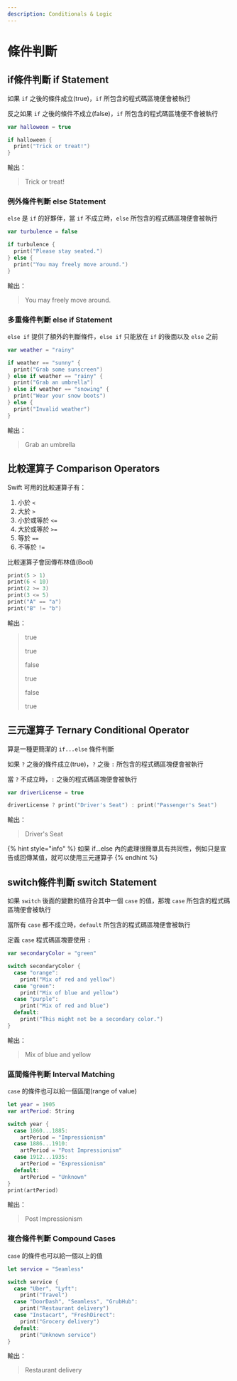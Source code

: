 ```yaml
---
description: Conditionals & Logic
---
```


# 條件判斷

## if條件判斷 if Statement

如果 `if` 之後的條件成立(true)，`if` 所包含的程式碼區塊便會被執行

反之如果 `if` 之後的條件不成立(false)，`if` 所包含的程式碼區塊便不會被執行

```swift
var halloween = true

if halloween {
  print("Trick or treat!")
}
```

輸出：

> Trick or treat!

### 例外條件判斷 else Statement

`else` 是 `if` 的好夥伴，當 `if` 不成立時，`else` 所包含的程式碼區塊便會被執行

```swift
var turbulence = false 

if turbulence {
  print("Please stay seated.")
} else {
  print("You may freely move around.")
}
```

輸出：

> You may freely move around.

### 多重條件判斷 else if Statement

`else if` 提供了額外的判斷條件，`else if` 只能放在 `if` 的後面以及 `else` 之前

```swift
var weather = "rainy" 

if weather == "sunny" {
  print("Grab some sunscreen")
} else if weather == "rainy" {
  print("Grab an umbrella")
} else if weather == "snowing" {
  print("Wear your snow boots")
} else {
  print("Invalid weather")
}
```

輸出：

> Grab an umbrella

## 比較運算子 Comparison Operators

Swift 可用的比較運算子有：

1. 小於 `<`
2. 大於 `>`
3. 小於或等於 `<=`
4. 大於或等於 `>=`
5. 等於 `==`
6. 不等於 `!=`

比較運算子會回傳布林值(Bool)

```swift
print(5 > 1)
print(6 < 10)
print(2 >= 3)
print(3 <= 5)
print("A" == "a")
print("B" != "b")
```

輸出：

> true
>
> true
>
> false
>
> true
>
> false
>
> true

## 三元運算子 Ternary Conditional Operator

算是一種更簡潔的 `if...else` 條件判斷

如果 `?` 之後的條件成立(true)，`?` 之後 `:` 所包含的程式碼區塊便會被執行

當 `?` 不成立時，`:` 之後的程式碼區塊便會被執行

```swift
var driverLicense = true

driverLicense ? print("Driver's Seat") : print("Passenger's Seat")
```

輸出：

> Driver's Seat

{% hint style="info" %}
如果 if...else 內的處理很簡單具有共同性，例如只是宣告或回傳某值，就可以使用三元運算子
{% endhint %}

## switch條件判斷 switch Statement

如果 `switch` 後面的變數的值符合其中一個 `case` 的值，那塊 `case` 所包含的程式碼區塊便會被執行

當所有 `case` 都不成立時，`default` 所包含的程式碼區塊便會被執行

定義 `case` 程式碼區塊要使用 `:`

```swift
var secondaryColor = "green"

switch secondaryColor {
  case "orange":
    print("Mix of red and yellow")
  case "green":
    print("Mix of blue and yellow")
  case "purple":
    print("Mix of red and blue") 
  default: 
    print("This might not be a secondary color.") 
}
```

輸出：

> Mix of blue and yellow

### 區間條件判斷 Interval Matching

`case` 的條件也可以給一個區間(range of value)

```swift
let year = 1905
var artPeriod: String

switch year {
  case 1860...1885:
    artPeriod = "Impressionism"
  case 1886...1910:
    artPeriod = "Post Impressionism"
  case 1912...1935: 
    artPeriod = "Expressionism"
  default:  
    artPeriod = "Unknown"
}
print(artPeriod)
```

輸出：

> Post Impressionism

### 複合條件判斷 Compound Cases

`case` 的條件也可以給一個以上的值

```swift
let service = "Seamless"

switch service {
  case "Uber", "Lyft":
    print("Travel")
  case "DoorDash", "Seamless", "GrubHub":
    print("Restaurant delivery")
  case "Instacart", "FreshDirect":
    print("Grocery delivery")
  default: 
    print("Unknown service")
}
```

輸出：

> Restaurant delivery
